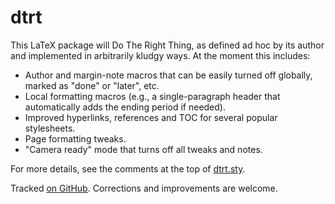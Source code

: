 # dtrt

This LaTeX package will Do The Right Thing, as defined ad hoc by its author and implemented in arbitrarily kludgy ways. At the moment this includes:
* Author and margin-note macros that can be easily turned off globally, marked as "done" or "later", etc.
* Local formatting macros (e.g., a single-paragraph header that automatically adds the ending period if needed).
* Improved hyperlinks, references and TOC for several popular stylesheets.
* Page formatting tweaks.
* "Camera ready" mode that turns off all tweaks and notes.

For more details, see the comments at the top of [dtrt.sty](dtrt.sty).

Tracked [on GitHub](https://github.com/leisec/dtrt). Corrections and improvements are welcome.
